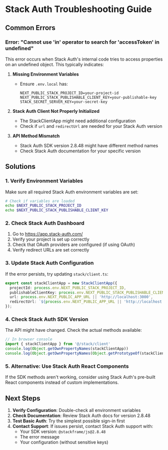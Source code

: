 # Stack Auth Troubleshooting Guide

## Common Errors

### Error: "Cannot use 'in' operator to search for 'accessToken' in undefined"

This error occurs when Stack Auth's internal code tries to access properties on an undefined object. This typically indicates:

1. **Missing Environment Variables**
   - Ensure `.env.local` has:
     ```
     NEXT_PUBLIC_STACK_PROJECT_ID=your-project-id
     NEXT_PUBLIC_STACK_PUBLISHABLE_CLIENT_KEY=your-publishable-key
     STACK_SECRET_SERVER_KEY=your-secret-key
     ```

2. **Stack Auth Client Not Properly Initialized**
   - The StackClientApp might need additional configuration
   - Check if `url` and `redirectUrl` are needed for your Stack Auth version

3. **API Method Mismatch**
   - Stack Auth SDK version 2.8.48 might have different method names
   - Check Stack Auth documentation for your specific version

## Solutions

### 1. Verify Environment Variables

Make sure all required Stack Auth environment variables are set:

```bash
# Check if variables are loaded
echo $NEXT_PUBLIC_STACK_PROJECT_ID
echo $NEXT_PUBLIC_STACK_PUBLISHABLE_CLIENT_KEY
```

### 2. Check Stack Auth Dashboard

1. Go to https://app.stack-auth.com/
2. Verify your project is set up correctly
3. Check that OAuth providers are configured (if using OAuth)
4. Verify redirect URLs are set correctly

### 3. Update Stack Auth Configuration

If the error persists, try updating `stack/client.ts`:

```typescript
export const stackClientApp = new StackClientApp({
  projectId: process.env.NEXT_PUBLIC_STACK_PROJECT_ID,
  publishableClientKey: process.env.NEXT_PUBLIC_STACK_PUBLISHABLE_CLIENT_KEY,
  url: process.env.NEXT_PUBLIC_APP_URL || 'http://localhost:3000',
  redirectUrl: `${process.env.NEXT_PUBLIC_APP_URL || 'http://localhost:3000'}/auth/callback`,
});
```

### 4. Check Stack Auth SDK Version

The API might have changed. Check the actual methods available:

```typescript
// In browser console
import { stackClientApp } from '@/stack/client'
console.log(Object.getOwnPropertyNames(stackClientApp))
console.log(Object.getOwnPropertyNames(Object.getPrototypeOf(stackClientApp)))
```

### 5. Alternative: Use Stack Auth React Components

If the SDK methods aren't working, consider using Stack Auth's pre-built React components instead of custom implementations.

## Next Steps

1. **Verify Configuration**: Double-check all environment variables
2. **Check Documentation**: Review Stack Auth docs for version 2.8.48
3. **Test Basic Auth**: Try the simplest possible sign-in first
4. **Contact Support**: If issues persist, contact Stack Auth support with:
   - Your SDK version: `@stackframe/js@2.8.48`
   - The error message
   - Your configuration (without sensitive keys)

